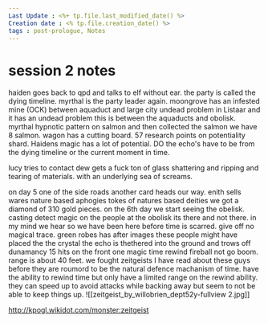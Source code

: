 ```yaml
---
Last Update : <%+ tp.file.last_modified_date() %>
Creation date : <% tp.file.creation_date() %>
tags : post-prologue, Notes
---
```


# session 2 notes
haiden goes back to qpd and talks to elf without ear.
the party is called the dying timeline.
myrthal is the party leader again.
moongrove has an infested mine (OCK) between aquaduct and large city
undead problem in Listaar and it has an undead problem
this is between the aquaducts and obolisk.
myrthal hypnotic pattern on salmon and then collected the salmon we have 8 salmon.
wagon has a cutting board.
57 research points on potentiality shard.
Haidens magic has a lot of potential.
DO the echo's have to be from the dying timeline or the current moment in time.

lucy tries to contact dew gets a fuck ton of glass shattering and ripping and tearing of materials. with an underlying sea of screams. 

on day 5 one of the side roads another card heads our way.
enith sells wares
nature based aphogies
tokes of natures based deities
we got a diamond of 310 gold pieces.
on the 6th day we start seeing the obelisk. casting detect magic on the people at the obolisk its there and not there.
in my mind we hear so we have been here before time is scarred. give off no magical trace.
green robes has after images
these people might have placed the the crystal
the echo is thethered into the ground and trows off dunamancy
15 hits on the front one
magic time rewind fireball not go boom. range is about 40 feet.
we fought zeitgeists
I have read about these guys before they are roumord to be the natural defence machanism of time.
have the ability to rewind time but only have a limited range on the rewind ability.
they can speed up to avoid attacks while backing away but seem to not be able to keep things up.
![[zeitgeist_by_willobrien_dept52y-fullview 2.jpg]]

http://kpogl.wikidot.com/monster:zeitgeist
